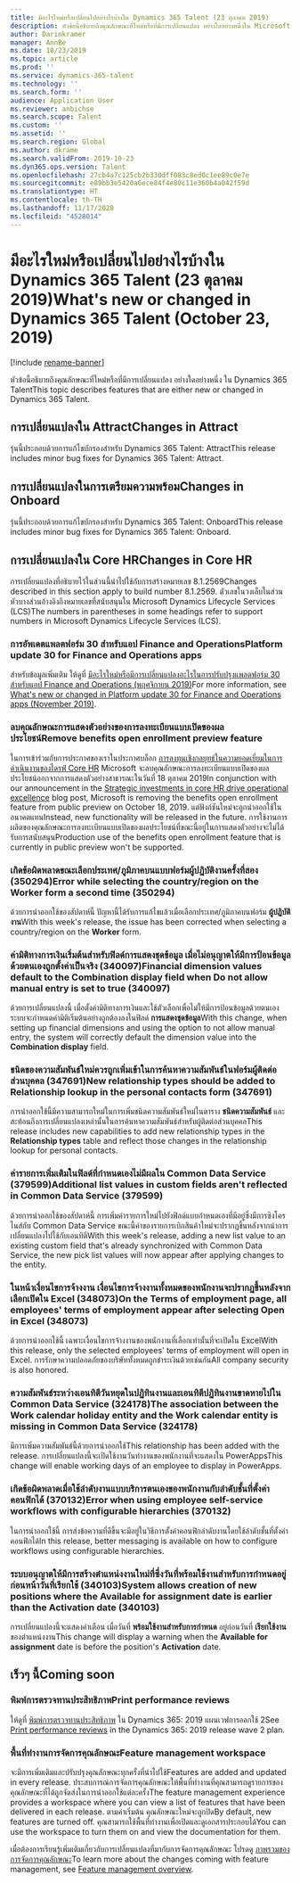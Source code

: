 ```yaml
---
title: มีอะไรใหม่หรือเปลี่ยนไปอย่างไรบ้างใน Dynamics 365 Talent (23 ตุลาคม 2019)
description: หัวข้อนี้อธิบายถึงคุณลักษณะที่ใหม่หรือที่มีการเปลี่ยนแปลง อย่างใดอย่างหนึ่งใน Microsoft Dynamics 365 Talent
author: Darinkramer
manager: AnnBe
ms.date: 10/23/2019
ms.topic: article
ms.prod: ''
ms.service: dynamics-365-talent
ms.technology: ''
ms.search.form: ''
audience: Application User
ms.reviewer: anbichse
ms.search.scope: Talent
ms.custom: ''
ms.assetid: ''
ms.search.region: Global
ms.author: dkrame
ms.search.validFrom: 2019-10-23
ms.dyn365.ops.version: Talent
ms.openlocfilehash: 27cb4a7c125cb2b330dff083c8ed0c1ee89c0e7e
ms.sourcegitcommit: e89bb3e5420a6ece84f4e80c11e360b4a042f59d
ms.translationtype: HT
ms.contentlocale: th-TH
ms.lasthandoff: 11/17/2020
ms.locfileid: "4528014"
---
```

# <a name="whats-new-or-changed-in-dynamics-365-talent-october-23-2019"></a><span data-ttu-id="54836-103">มีอะไรใหม่หรือเปลี่ยนไปอย่างไรบ้างใน Dynamics 365 Talent (23 ตุลาคม 2019)</span><span class="sxs-lookup"><span data-stu-id="54836-103">What's new or changed in Dynamics 365 Talent (October 23, 2019)</span></span>

[!include [rename-banner](~/includes/cc-data-platform-banner.md)]

<span data-ttu-id="54836-104">หัวข้อนี้อธิบายถึงคุณลักษณะที่ใหม่หรือที่มีการเปลี่ยนแปลง อย่างใดอย่างหนึ่ง ใน Dynamics 365 Talent</span><span class="sxs-lookup"><span data-stu-id="54836-104">This topic describes features that are either new or changed in Dynamics 365 Talent.</span></span>

## <a name="changes-in-attract"></a><span data-ttu-id="54836-105">การเปลี่ยนแปลงใน Attract</span><span class="sxs-lookup"><span data-stu-id="54836-105">Changes in Attract</span></span>
<span data-ttu-id="54836-106">รุ่นนี้ประกอบด้วยการแก้ไขบักรองสำหรับ Dynamics 365 Talent: Attract</span><span class="sxs-lookup"><span data-stu-id="54836-106">This release includes minor bug fixes for Dynamics 365 Talent: Attract.</span></span>

## <a name="changes-in-onboard"></a><span data-ttu-id="54836-107">การเปลี่ยนแปลงในการเตรียมความพร้อม</span><span class="sxs-lookup"><span data-stu-id="54836-107">Changes in Onboard</span></span>
<span data-ttu-id="54836-108">รุ่นนี้ประกอบด้วยการแก้ไขบักรองสำหรับ Dynamics 365 Talent: Onboard</span><span class="sxs-lookup"><span data-stu-id="54836-108">This release includes minor bug fixes for Dynamics 365 Talent: Onboard.</span></span>

## <a name="changes-in-core-hr"></a><span data-ttu-id="54836-109">การเปลี่ยนแปลงใน Core HR</span><span class="sxs-lookup"><span data-stu-id="54836-109">Changes in Core HR</span></span>

<span data-ttu-id="54836-110">การเปลี่ยนแปลงที่อธิบายไว้ในส่วนนี้นำไปใช้กับการสร้างหมายเลข 8.1.2569</span><span class="sxs-lookup"><span data-stu-id="54836-110">Changes described in this section apply to build number 8.1.2569.</span></span> <span data-ttu-id="54836-111">ตัวเลขในวงเล็บในส่วนหัวบางส่วนอ้างอิงถึงหมายเลขที่สนับสนุนใน Microsoft Dynamics Lifecycle Services (LCS)</span><span class="sxs-lookup"><span data-stu-id="54836-111">The numbers in parentheses in some headings refer to support numbers in Microsoft Dynamics Lifecycle Services (LCS).</span></span>

### <a name="platform-update-30-for-finance-and-operations-apps"></a><span data-ttu-id="54836-112">การอัพเดตแพลตฟอร์ม 30 สำหรับแอป Finance and Operations</span><span class="sxs-lookup"><span data-stu-id="54836-112">Platform update 30 for Finance and Operations apps</span></span>

<span data-ttu-id="54836-113">สำหรับข้อมูลเพิ่มเติม ให้ดูที่ [มีอะไรใหม่หรือมีการเปลี่ยนแปลงอะไรในการปรับปรุงแพลตฟอร์ม 30 สำหรับแอป Finance and Operations (พฤศจิกายน 2019)](https://docs.microsoft.com/dynamics365/fin-ops-core/fin-ops/get-started/whats-new-platform-update-30)</span><span class="sxs-lookup"><span data-stu-id="54836-113">For more information, see [What's new or changed in Platform update 30 for Finance and Operations apps (November 2019)](https://docs.microsoft.com/dynamics365/fin-ops-core/fin-ops/get-started/whats-new-platform-update-30).</span></span>

### <a name="remove-benefits-open-enrollment-preview-feature"></a><span data-ttu-id="54836-114">ลบคุณลักษณะการแสดงตัวอย่างของการลงทะเบียนแบบเปิดของผลประโยชน์</span><span class="sxs-lookup"><span data-stu-id="54836-114">Remove benefits open enrollment preview feature</span></span>

<span data-ttu-id="54836-115">ในการเข้าร่วมกับการประกาศของเราในประกาศบล็อก [การลงทุนเชิงกลยุทธ์ในความยอดเยี่ยมในการดำเนินงานของไดรฟ์ Core HR](https://cloudblogs.microsoft.com/dynamics365/bdm/2019/10/02/strategic-investments-in-core-hr-drive-operational-excellence) Microsoft จะลบคุณลักษณะการลงทะเบียนแบบเปิดของผลประโยชน์ออกจากการแสดงตัวอย่างสาธารณะในวันที่ 18 ตุลาคม 2019</span><span class="sxs-lookup"><span data-stu-id="54836-115">In conjunction with our announcement in the [Strategic investments in core HR drive operational excellence](https://cloudblogs.microsoft.com/dynamics365/bdm/2019/10/02/strategic-investments-in-core-hr-drive-operational-excellence) blog post, Microsoft is removing the benefits open enrollment feature from public preview on October 18, 2019.</span></span> <span data-ttu-id="54836-116">แต่ฟังก์ชันใหม่จะถูกนำออกใช้ในอนาคตแทน</span><span class="sxs-lookup"><span data-stu-id="54836-116">Instead, new functionality will be released in the future.</span></span> <span data-ttu-id="54836-117">การใช้งานการผลิตของคุณลักษณะการลงทะเบียนแบบเปิดของผลประโยชน์ที่ขณะนี้อยู่ในการแสดงตัวอย่างจะไม่ได้รับการสนับสนุน</span><span class="sxs-lookup"><span data-stu-id="54836-117">Production use of the benefits open enrollment feature that is currently in public preview won't be supported.</span></span>

### <a name="error-while-selecting-the-countryregion-on-the-worker-form-a-second-time-350294"></a><span data-ttu-id="54836-118">เกิดข้อผิดพลาดขณะเลือกประเทศ/ภูมิภาคบนแบบฟอร์มผู้ปฏิบัติงานครั้งที่สอง (350294)</span><span class="sxs-lookup"><span data-stu-id="54836-118">Error while selecting the country/region on the Worker form a second time (350294)</span></span>

<span data-ttu-id="54836-119">ด้วยการนำออกใช้ของสัปดาห์นี้ ปัญหานี้ได้รับการแก้ไขแล้วเมื่อเลือกประเทศ/ภูมิภาคบนฟอร์ม **ผู้ปฏิบัติงาน**</span><span class="sxs-lookup"><span data-stu-id="54836-119">With this week's release, the issue has been corrected when selecting a country/region on the **Worker** form.</span></span>

### <a name="financial-dimension-values-default-to-the-combination-display-field-when-do-not-allow-manual-entry-is-set-to-true-340097"></a><span data-ttu-id="54836-120">ค่ามิติทางการเงินเริ่มต้นสำหรับฟิลด์การแสดงชุดข้อมูล เมื่อไม่อนุญาตให้มีการป้อนข้อมูลด้วยตนเองถูกตั้งค่าเป็นจริง (340097)</span><span class="sxs-lookup"><span data-stu-id="54836-120">Financial dimension values default to the Combination display field when Do not allow manual entry is set to true (340097)</span></span>

<span data-ttu-id="54836-121">ด้วยการเปลี่ยนแปลงนี้ เมื่อตั้งค่ามิติทางการเงินและใช้ตัวเลือกเพื่อไม่ให้มีการป้อนข้อมูลด้วยตนเอง ระบบจะกำหนดค่ามิติเริ่มต้นอย่างถูกต้องลงในฟิลด์ **การแสดงชุดข้อมูล**</span><span class="sxs-lookup"><span data-stu-id="54836-121">With this change, when setting up financial dimensions and using the option to not allow manual entry, the system will correctly default the dimension value into the **Combination display** field.</span></span>

### <a name="new-relationship-types-should-be-added-to-relationship-lookup-in-the-personal-contacts-form-347691"></a><span data-ttu-id="54836-122">ชนิดของความสัมพันธ์ใหม่ควรถูกเพิ่มเข้าในการค้นหาความสัมพันธ์ในฟอร์มผู้ติดต่อส่วนบุคคล (347691)</span><span class="sxs-lookup"><span data-stu-id="54836-122">New relationship types should be added to Relationship lookup in the personal contacts form (347691)</span></span>

<span data-ttu-id="54836-123">การนำออกใช้นี้มีความสามารถใหม่ในการเพิ่มชนิดความสัมพันธ์ใหม่ในตาราง **ชนิดความสัมพันธ์** และสะท้อนถึงการเปลี่ยนแปลงเหล่านั้นในการค้นหาความสัมพันธ์สำหรับผู้ติดต่อส่วนบุคคล</span><span class="sxs-lookup"><span data-stu-id="54836-123">This release includes new capabilities to add new relationship types in the **Relationship types** table and reflect those changes in the relationship lookup for personal contacts.</span></span>

### <a name="additional-list-values-in-custom-fields-arent-reflected-in-common-data-service-379599"></a><span data-ttu-id="54836-124">ค่ารายการเพิ่มเติมในฟิลด์ที่กำหนดเองไม่มีผลใน Common Data Service (379599)</span><span class="sxs-lookup"><span data-stu-id="54836-124">Additional list values in custom fields aren't reflected in Common Data Service (379599)</span></span>

<span data-ttu-id="54836-125">ด้วยการนำออกใช้ของสัปดาห์นี้ การเพิ่มค่ารายการใหม่ไปยังฟิลด์แบบกำหนดเองที่มีอยู่ซึ่งมีการซิงโครไนส์กับ Common Data Service ขณะนี้ค่าของรายการเบิกสินค้าใหม่จะปรากฏขึ้นหลังจากนำการเปลี่ยนแปลงไปใช้กับเอนทิตี</span><span class="sxs-lookup"><span data-stu-id="54836-125">With this week's release, adding a new list value to an existing custom field that's already synchronized with Common Data Service, the new pick list values will now appear after applying changes to the entity.</span></span>

### <a name="on-the-terms-of-employment-page-all-employees-terms-of-employment-appear-after-selecting-open-in-excel-348073"></a><span data-ttu-id="54836-126">ในหน้าเงื่อนไขการจ้างงาน เงื่อนไขการจ้างงานทั้งหมดของพนักงานจะปรากฏขึ้นหลังจากเลือกเปิดใน Excel (348073)</span><span class="sxs-lookup"><span data-stu-id="54836-126">On the Terms of employment page, all employees' terms of employment appear after selecting Open in Excel (348073)</span></span>

<span data-ttu-id="54836-127">ด้วยการนำออกใช้นี้ เฉพาะเงื่อนไขการจ้างงานของพนักงานที่เลือกเท่านั้นที่จะเปิดใน Excel</span><span class="sxs-lookup"><span data-stu-id="54836-127">With this release, only the selected employees' terms of employment will open in Excel.</span></span> <span data-ttu-id="54836-128">การรักษาความปลอดภัยของบริษัททั้งหมดถูกชำระเงินด้วยเช่นกัน</span><span class="sxs-lookup"><span data-stu-id="54836-128">All company security is also honored.</span></span>

### <a name="the-association-between-the-work-calendar-holiday-entity-and-the-work-calendar-entity-is-missing-in-common-data-service-324178"></a><span data-ttu-id="54836-129">ความสัมพันธ์ระหว่างเอนทิตีวันหยุดในปฏิทินงานและเอนทิตีปฏิทินงานขาดหายไปใน Common Data Service (324178)</span><span class="sxs-lookup"><span data-stu-id="54836-129">The association between the Work calendar holiday entity and the Work calendar entity is missing in Common Data Service (324178)</span></span>

<span data-ttu-id="54836-130">มีการเพิ่มความสัมพันธ์นี้ด้วยการนำออกใช้</span><span class="sxs-lookup"><span data-stu-id="54836-130">This relationship has been added with the release.</span></span> <span data-ttu-id="54836-131">การเปลี่ยนแปลงนี้จะเปิดใช้งานวันทำงานของพนักงานที่จะแสดงใน PowerApps</span><span class="sxs-lookup"><span data-stu-id="54836-131">This change will enable working days of an employee to display in PowerApps.</span></span> 

### <a name="error-when-using-employee-self-service-workflows-with-configurable-hierarchies-370132"></a><span data-ttu-id="54836-132">เกิดข้อผิดพลาดเมื่อใช้ลำดับงานแบบบริการตนเองของพนักงานกับลำดับชั้นที่ตั้งค่าคอนฟิกได้ (370132)</span><span class="sxs-lookup"><span data-stu-id="54836-132">Error when using employee self-service workflows with configurable hierarchies (370132)</span></span>

<span data-ttu-id="54836-133">ในการนำออกใช้นี้ การส่งข้อความที่ดีขึ้นจะมีอยู่ในวิธีการตั้งค่าคอนฟิกลำดับงานโดยใช้ลำดับชั้นที่ตั้งค่าคอนฟิกได้</span><span class="sxs-lookup"><span data-stu-id="54836-133">In this release, better messaging is available on how to configure workflows using configurable hierarchies.</span></span> 

### <a name="system-allows-creation-of-new-positions-where-the-available-for-assignment-date-is-earlier-than-the-activation-date-340103"></a><span data-ttu-id="54836-134">ระบบอนุญาตให้มีการสร้างตำแหน่งงานใหม่ที่ซึ่งวันที่พร้อมใช้งานสำหรับการกำหนดอยู่ก่อนหน้าวันที่เรียกใช้ (340103)</span><span class="sxs-lookup"><span data-stu-id="54836-134">System allows creation of new positions where the Available for assignment date is earlier than the Activation date (340103)</span></span>

<span data-ttu-id="54836-135">การเปลี่ยนแปลงนี้จะแสดงคำเตือน เมื่อวันที่ **พร้อมใช้งานสำหรับการกำหนด** อยู่ก่อนวันที่ **เรียกใช้งาน** ของตำแหน่งงาน</span><span class="sxs-lookup"><span data-stu-id="54836-135">This change will display a warning when the **Available for assignment** date is before the position's **Activation** date.</span></span>

## <a name="coming-soon"></a><span data-ttu-id="54836-136">เร็วๆ นี้</span><span class="sxs-lookup"><span data-stu-id="54836-136">Coming soon</span></span>

### <a name="print-performance-reviews"></a><span data-ttu-id="54836-137">พิมพ์การตรวจทานประสิทธิภาพ</span><span class="sxs-lookup"><span data-stu-id="54836-137">Print performance reviews</span></span>

<span data-ttu-id="54836-138">ให้ดูที่ [พิมพ์การตรวจทานประสิทธิภาพ](https://docs.microsoft.com/dynamics365-release-plan/2019wave2/dynamics365-talent/print-performance-reviews) ใน Dynamics 365: 2019 แผนเวฟการออกใช้ 2</span><span class="sxs-lookup"><span data-stu-id="54836-138">See [Print performance reviews](https://docs.microsoft.com/dynamics365-release-plan/2019wave2/dynamics365-talent/print-performance-reviews) in the Dynamics 365: 2019 release wave 2 plan.</span></span>

### <a name="feature-management-workspace"></a><span data-ttu-id="54836-139">พื้นที่ทำงานการจัดการคุณลักษณะ</span><span class="sxs-lookup"><span data-stu-id="54836-139">Feature management workspace</span></span>

<span data-ttu-id="54836-140">จะมีการเพิ่มเติมและปรับปรุงคุณลักษณะทุกครั้งที่นำไปใช้</span><span class="sxs-lookup"><span data-stu-id="54836-140">Features are added and updated in every release.</span></span> <span data-ttu-id="54836-141">ประสบการณ์การจัดการคุณลักษณะให้พื้นที่ทำงานที่คุณสามารถดูรายการของคุณลักษณะที่ได้ถูกจัดส่งในการนำออกใช้แต่ละครั้ง</span><span class="sxs-lookup"><span data-stu-id="54836-141">The feature management experience provides a workspace where you can view a list of features that have been delivered in each release.</span></span> <span data-ttu-id="54836-142">ตามค่าเริ่มต้น คุณลักษณะใหม่จะถูกปิด</span><span class="sxs-lookup"><span data-stu-id="54836-142">By default, new features are turned off.</span></span> <span data-ttu-id="54836-143">คุณสามารถใช้พื้นที่ทำงานเพื่อเปิดและดูเอกสารประกอบได้</span><span class="sxs-lookup"><span data-stu-id="54836-143">You can use the workspace to turn them on and view the documentation for them.</span></span>

<span data-ttu-id="54836-144">เมื่อต้องการเรียนรู้เพิ่มเติมเกี่ยวกับการเปลี่ยนแปลงที่มากับการจัดการคุณลักษณะ โปรดดู [ภาพรวมของการจัดการคุณลักษณะ](https://docs.microsoft.com/dynamics365/fin-ops-core/fin-ops/get-started/feature-management/feature-management-overview)</span><span class="sxs-lookup"><span data-stu-id="54836-144">To learn more about the changes coming with feature management, see [Feature management overview](https://docs.microsoft.com/dynamics365/fin-ops-core/fin-ops/get-started/feature-management/feature-management-overview).</span></span>
